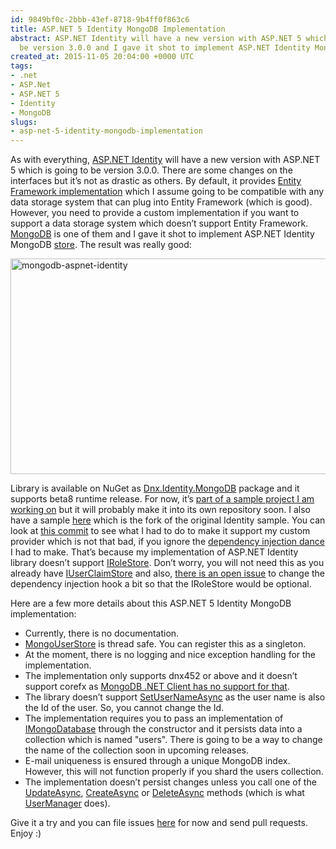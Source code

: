 ```yaml
---
id: 9849bf0c-2bbb-43ef-8718-9b4ff0f863c6
title: ASP.NET 5 Identity MongoDB Implementation
abstract: ASP.NET Identity will have a new version with ASP.NET 5 which is going to
  be version 3.0.0 and I gave it shot to implement ASP.NET Identity MongoDB data store.
created_at: 2015-11-05 20:04:00 +0000 UTC
tags:
- .net
- ASP.Net
- ASP.NET 5
- Identity
- MongoDB
slugs:
- asp-net-5-identity-mongodb-implementation
---
```


<p>As with everything, <a href="https://github.com/aspnet/Identity">ASP.NET Identity</a> will have a new version with ASP.NET 5 which is going to be version 3.0.0. There are some changes on the interfaces but it’s not as drastic as others. By default, it provides <a href="https://github.com/aspnet/Identity/tree/dev/src/Microsoft.AspNet.Identity.EntityFramework">Entity Framework implementation</a> which I assume going to be compatible with any data storage system that can plug into Entity Framework (which is good). However, you need to provide a custom implementation if you want to support a data storage system which doesn’t support Entity Framework. <a href="https://www.mongodb.org/">MongoDB</a> is one of them and I gave it shot to implement ASP.NET Identity MongoDB <a href="https://github.com/aspnet/Identity/blob/dev/src/Microsoft.AspNet.Identity/IUserStore.cs">store</a>. The result was really good:</p> <p><a href="https://tugberkugurlu.blob.core.windows.net/bloggyimages/2bc3a21a-62db-4476-912c-941b1e69a5c7.png"><img title="mongodb-aspnet-identity" style="border-top: 0px; border-right: 0px; background-image: none; border-bottom: 0px; padding-top: 0px; padding-left: 0px; border-left: 0px; display: inline; padding-right: 0px" border="0" alt="mongodb-aspnet-identity" src="https://tugberkugurlu.blob.core.windows.net/bloggyimages/136b0131-cc31-4c8c-a472-959f3fd77b8b.png" width="644" height="345"></a></p> <p>Library is available on NuGet as <a title="https://www.nuget.org/packages/Dnx.Identity.MongoDB" href="https://www.nuget.org/packages/Dnx.Identity.MongoDB">Dnx.Identity.MongoDB</a> package and it supports beta8 runtime release. For now, it’s <a href="https://github.com/tugberkugurlu/ModernShopping/tree/master/Auth/src/Dnx.Identity.MongoDB">part of a sample project I am working on</a> but it will probably make it into its own repository soon. I also have a sample <a href="https://github.com/tugberkugurlu/Identity/tree/beta8-mongodb/samples/IdentitySample.Mvc">here</a> which is the fork of the original Identity sample. You can look at <a href="https://github.com/tugberkugurlu/Identity/commit/55dcc3e956a8152f74fb2a2503965f71f0124b7c">this commit</a> to see what I had to do to make it support my custom provider which is not that bad, if you ignore the <a href="https://github.com/tugberkugurlu/Identity/commit/55dcc3e956a8152f74fb2a2503965f71f0124b7c#diff-7">dependency injection dance</a> I had to make. That’s because my implementation of ASP.NET Identity library doesn’t support <a href="https://github.com/aspnet/Identity/blob/dev/src/Microsoft.AspNet.Identity/IRoleStore.cs">IRoleStore</a>. Don’t worry, you will not need this as you already have <a href="https://github.com/aspnet/Identity/blob/dev/src/Microsoft.AspNet.Identity/IUserClaimStore.cs">IUserClaimStore</a> and also, <a href="https://github.com/aspnet/Identity/issues/581">there is an open issue</a> to change the dependency injection hook a bit so that the IRoleStore would be optional.</p> <p>Here are a few more details about this ASP.NET 5 Identity MongoDB implementation:</p> <ul> <li>Currently, there is no documentation.</li> <li><a href="https://github.com/tugberkugurlu/ModernShopping/blob/97f7cfe51712de887899bfd582e624687c0d50d3/Auth/src/Dnx.Identity.MongoDB/MongoUserStore.cs">MongoUserStore</a> is thread safe. You can register this as a singleton.</li> <li>At the moment, there is no logging and nice exception handling for the implementation.</li> <li>The implementation only supports dnx452 or above and it doesn’t support corefx as <a href="https://github.com/mongodb/mongo-csharp-driver/pull/210">MongoDB .NET Client has no support for that</a>.</li> <li>The library doesn’t support <a href="https://github.com/aspnet/Identity/blob/89d116ae982561a311e3258256dd13e6d51d8242/src/Microsoft.AspNet.Identity/IUserStore.cs#L39">SetUserNameAsync</a> as the user name is also the Id of the user. So, you cannot change the Id.</li> <li>The implementation requires you to pass an implementation of <a href="https://github.com/tugberkugurlu/ModernShopping/blob/97f7cfe51712de887899bfd582e624687c0d50d3/Auth/src/Dnx.Identity.MongoDB/MongoUserStore.cs#L38">IMongoDatabase</a> through the constructor and it persists data into a collection which is named "users". There is going to be a way to change the name of the collection soon in upcoming releases.</li> <li>E-mail uniqueness is ensured through a unique MongoDB index. However, this will not function properly if you shard the users collection.</li> <li>The implementation doesn’t persist changes unless you call one of the <a href="https://github.com/aspnet/Identity/blob/89d116ae982561a311e3258256dd13e6d51d8242/src/Microsoft.AspNet.Identity/IUserStore.cs#L72">UpdateAsync</a>, <a href="https://github.com/aspnet/Identity/blob/89d116ae982561a311e3258256dd13e6d51d8242/src/Microsoft.AspNet.Identity/IUserStore.cs#L64">CreateAsync</a> or <a href="https://github.com/aspnet/Identity/blob/89d116ae982561a311e3258256dd13e6d51d8242/src/Microsoft.AspNet.Identity/IUserStore.cs#L80">DeleteAsync</a> methods (which is what <a href="https://github.com/aspnet/Identity/blob/89d116ae982561a311e3258256dd13e6d51d8242/src/Microsoft.AspNet.Identity/UserManager.cs">UserManager</a> does).</li></ul> <p>Give it a try and you can file issues <a href="https://github.com/tugberkugurlu/ModernShopping/issues">here</a> for now and send pull requests. Enjoy :)</p>  